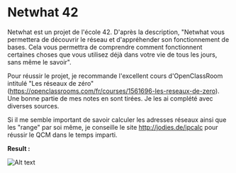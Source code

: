 # Netwhat 42

Netwhat est un projet de l'école 42. D'après la description, "Netwhat vous permettera de découvrir le réseau et d'appréhender son fonctionnement de bases. Cela vous permettra de comprendre comment fonctionnent certaines choses que vous utilisez déjà dans votre vie de tous les jours, sans même le savoir".

Pour réussir le projet, je recommande l'excellent cours d'OpenClassRoom intitulé "Les réseaux de zéro" (https://openclassrooms.com/fr/courses/1561696-les-reseaux-de-zero). Une bonne partie de mes notes en sont tirées. Je les ai complété avec diverses sources. 

Si il me semble important de savoir calculer les adresses réseaux ainsi que les "range" par soi même, je conseille le site http://jodies.de/ipcalc pour réussir le QCM dans le temps imparti.

**Result :**

![Alt text](netwhat42/netwhat_grade.png?raw=true "Netwhat grade")

